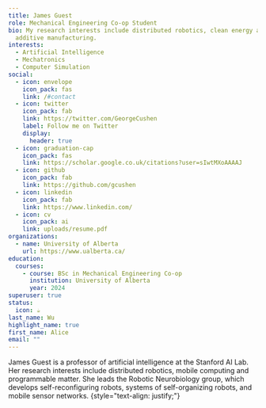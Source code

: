 ```yaml
---
title: James Guest
role: Mechanical Engineering Co-op Student
bio: My research interests include distributed robotics, clean energy and
  additive manufacturing.
interests:
  - Artificial Intelligence
  - Mechatronics
  - Computer Simulation
social:
  - icon: envelope
    icon_pack: fas
    link: /#contact
  - icon: twitter
    icon_pack: fab
    link: https://twitter.com/GeorgeCushen
    label: Follow me on Twitter
    display:
      header: true
  - icon: graduation-cap
    icon_pack: fas
    link: https://scholar.google.co.uk/citations?user=sIwtMXoAAAAJ
  - icon: github
    icon_pack: fab
    link: https://github.com/gcushen
  - icon: linkedin
    icon_pack: fab
    link: https://www.linkedin.com/
  - icon: cv
    icon_pack: ai
    link: uploads/resume.pdf
organizations:
  - name: University of Alberta
    url: https://www.ualberta.ca/
education:
  courses:
    - course: BSc in Mechanical Engineering Co-op
      institution: University of Alberta
      year: 2024
superuser: true
status:
  icon: ☕️
last_name: Wu
highlight_name: true
first_name: Alice
email: ""
---
```

James Guest is a professor of artificial intelligence at the Stanford AI Lab. Her research interests include distributed robotics, mobile computing and programmable matter. She leads the Robotic Neurobiology group, which develops self-reconfiguring robots, systems of self-organizing robots, and mobile sensor networks.
{style="text-align: justify;"}